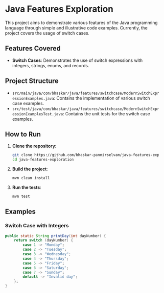 # Java Features Exploration

This project aims to demonstrate various features of the Java programming language through simple and illustrative code examples. Currently, the project covers the usage of switch cases.

## Features Covered

- **Switch Cases**: Demonstrates the use of switch expressions with integers, strings, enums, and records.

## Project Structure

- `src/main/java/com/bhaskar/java/features/switchcase/ModernSwitchExpressionExamples.java`: Contains the implementation of various switch case examples.
- `src/test/java/com/bhaskar/java/features/switchcase/ModernSwitchExpressionExamplesTest.java`: Contains the unit tests for the switch case examples.

## How to Run

1. **Clone the repository**:
    ```sh
    git clone https://github.com/bhaskar-pannirselvam/java-features-exploration.git
    cd java-features-exploration
    ```

2. **Build the project**:
    ```sh
    mvn clean install
    ```

3. **Run the tests**:
    ```sh
    mvn test
    ```

## Examples

### Switch Case with Integers

```java
public static String printDay(int dayNumber) {
    return switch (dayNumber) {
        case 1 -> "Monday";
        case 2 -> "Tuesday";
        case 3 -> "Wednesday";
        case 4 -> "Thursday";
        case 5 -> "Friday";
        case 6 -> "Saturday";
        case 7 -> "Sunday";
        default -> "Invalid day";
    };
}
